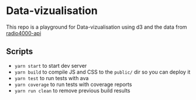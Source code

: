 # Data-vizualisation

This repo is a playground for Data-vizualisation using d3 and the data from [radio4000-api](https://github.com/Internet4000/radio4000-api-docs)

## Scripts

- `yarn start` to start dev server
- `yarn build` to compile JS and CSS to the `public/` dir so you can deploy it
- `yarn test` to run tests with ava
- `yarn coverage` to run tests with coverage reports
- `yarn run clean` to remove previous build results
